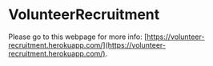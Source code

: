# VolunteerRecruitment

Please go to this webpage for more info: [https://volunteer-recruitment.herokuapp.com/](https://volunteer-recruitment.herokuapp.com/).
